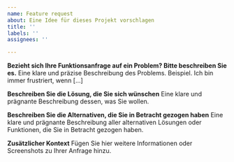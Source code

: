 ```yaml
---
name: Feature request
about: Eine Idee für dieses Projekt vorschlagen
title: ''
labels: ''
assignees: ''

---
```


**Bezieht sich Ihre Funktionsanfrage auf ein Problem? Bitte beschreiben Sie es.**
Eine klare und präzise Beschreibung des Problems. Beispiel. Ich bin immer frustriert, wenn [...]

**Beschreiben Sie die Lösung, die Sie sich wünschen**
Eine klare und prägnante Beschreibung dessen, was Sie wollen.

**Beschreiben Sie die Alternativen, die Sie in Betracht gezogen haben**
Eine klare und prägnante Beschreibung aller alternativen Lösungen oder Funktionen, die Sie in Betracht gezogen haben.

**Zusätzlicher Kontext**
Fügen Sie hier weitere Informationen oder Screenshots zu Ihrer Anfrage hinzu.
